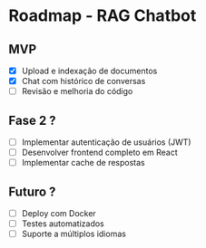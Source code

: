 # Roadmap - RAG Chatbot

## MVP
- [x] Upload e indexação de documentos
- [x] Chat com histórico de conversas
- [ ] Revisão e melhoria do código

## Fase 2 ?
- [ ] Implementar autenticação de usuários (JWT)
- [ ] Desenvolver frontend completo em React
- [ ] Implementar cache de respostas

## Futuro ?
- [ ] Deploy com Docker
- [ ] Testes automatizados
- [ ] Suporte a múltiplos idiomas
